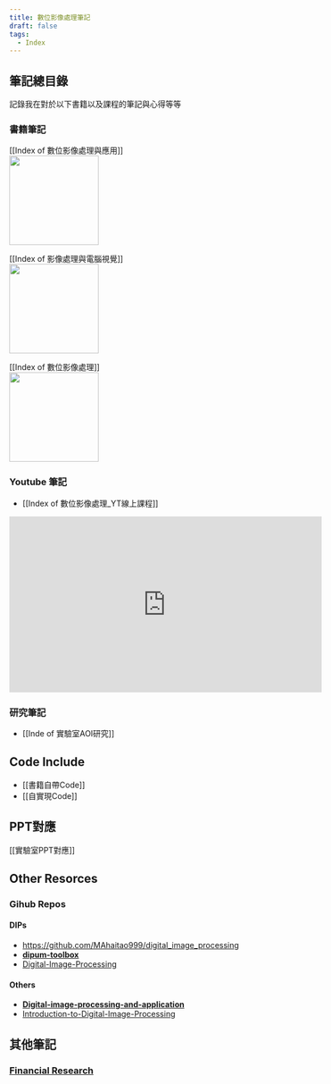 ```yaml
---
title: 數位影像處理筆記
draft: false
tags:
  - Index
---
```

## 筆記總目錄
記錄我在對於以下書籍以及課程的筆記與心得等等

### 書籍筆記
[[Index of 數位影像處理與應用]]<br>
<img src="https://cf-assets1.tenlong.com.tw/images/70698/medium/EU31214.jpg" style="width:10rem">

 [[Index of 影像處理與電腦視覺]]<br>
<img src="https://faculty.csie.ntust.edu.tw/~klchung/images/IPCV_2015_book_pic.jpg" style="width:10rem">

[[Index of 數位影像處理]]<br>
<img src="https://cf-assets1.tenlong.com.tw/images/46846/medium/21011193731087_469_m.jpg" style="width:10rem">

### Youtube 筆記
- [[Index of 數位影像處理_YT線上課程]]<br>
<iframe width="560" height="315" src="https://www.youtube.com/embed/videoseries?si=lsh2SmAgHoQfvQdK&amp;list=PLI6pJZaOCtF2_D32S1BSI7fMcBuxTofPi" title="YouTube video player" frameborder="0" allow="accelerometer; autoplay; clipboard-write; encrypted-media; gyroscope; picture-in-picture; web-share" referrerpolicy="strict-origin-when-cross-origin" allowfullscreen></iframe>

### 研究筆記
- [[Inde of 實驗室AOI研究]]

## Code Include
- [[書籍自帶Code]]
- [[自實現Code]]

## PPT對應
[[實驗室PPT對應]]

## Other Resorces
### Gihub Repos
#### DIPs
- https://github.com/MAhaitao999/digital_image_processing
- **[dipum-toolbox](https://github.com/dipum/dipum-toolbox)**
- [Digital-Image-Processing](https://github.com/webzhuce07/Digital-Image-Processing)

#### Others
- **[Digital-image-processing-and-application](https://github.com/Fafa-DL/Digital-image-processing-and-application)**
- [Introduction-to-Digital-Image-Processing](https://github.com/Wilson-ZheLin/Introduction-to-Digital-Image-Processing)

## 其他筆記
### [Financial Research](https://echoslayer.github.io/Financial-Research/)
